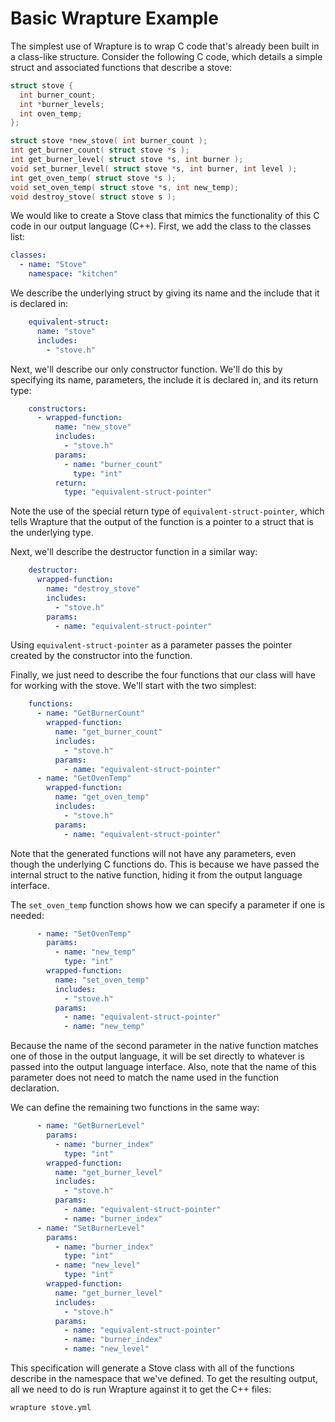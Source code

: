 # Basic Wrapture Example

The simplest use of Wrapture is to wrap C code that's already been built in
a class-like structure. Consider the following C code, which details a simple
struct and associated functions that describe a stove:

```c
struct stove {
  int burner_count;
  int *burner_levels;
  int oven_temp;
};

struct stove *new_stove( int burner_count );
int get_burner_count( struct stove *s );
int get_burner_level( struct stove *s, int burner );
void set_burner_level( struct stove *s, int burner, int level );
int get_oven_temp( struct stove *s );
void set_oven_temp( struct stove *s, int new_temp);
void destroy_stove( struct stove s );
```

We would like to create a Stove class that mimics the functionality of this C
code in our output language (C++). First, we add the class to the classes list:

```yaml
classes:
  - name: "Stove"
    namespace: "kitchen"
```

We describe the underlying struct by giving its name and the include that it is
declared in:

```yaml
    equivalent-struct:
      name: "stove"
      includes:
        - "stove.h"
```

Next, we'll describe our only constructor function. We'll do this by specifying
its name, parameters, the include it is declared in, and its return type:

```yaml
    constructors:
      - wrapped-function:
          name: "new_stove"
          includes:
            - "stove.h"
          params:
            - name: "burner_count"
              type: "int"
          return:
            type: "equivalent-struct-pointer"
```

Note the use of the special return type of `equivalent-struct-pointer`, which
tells Wrapture that the output of the function is a pointer to a struct that
is the underlying type.

Next, we'll describe the destructor function in a similar way:

```yaml
    destructor:
      wrapped-function:
        name: "destroy_stove"
        includes:
          - "stove.h"
        params:
          - name: "equivalent-struct-pointer"
```

Using `equivalent-struct-pointer` as a parameter passes the pointer created
by the constructor into the function.

Finally, we just need to describe the four functions that our class will have
for working with the stove. We'll start with the two simplest:

```yaml
    functions:
      - name: "GetBurnerCount"
        wrapped-function:
          name: "get_burner_count"
          includes:
            - "stove.h"
          params:
            - name: "equivalent-struct-pointer"
      - name: "GetOvenTemp"
        wrapped-function:
          name: "get_oven_temp"
          includes:
            - "stove.h"
          params:
            - name: "equivalent-struct-pointer"
```

Note that the generated functions will not have any parameters, even though the
underlying C functions do. This is because we have passed the internal struct
to the native function, hiding it from the output language interface.

The `set_oven_temp` function shows how we can specify a parameter if one is
needed:

```yaml
      - name: "SetOvenTemp"
        params:
          - name: "new_temp"
            type: "int"
        wrapped-function:
          name: "set_oven_temp"
          includes:
            - "stove.h"
          params:
            - name: "equivalent-struct-pointer"
            - name: "new_temp"
```

Because the name of the second parameter in the native function matches one of
those in the output language, it will be set directly to whatever is passed into
the output language interface. Also, note that the name of this parameter does
not need to match the name used in the function declaration.

We can define the remaining two functions in the same way:

```yaml
      - name: "GetBurnerLevel"
        params:
          - name: "burner_index"
            type: "int"
        wrapped-function:
          name: "get_burner_level"
          includes:
            - "stove.h"
          params:
            - name: "equivalent-struct-pointer"
            - name: "burner_index"
      - name: "SetBurnerLevel"
        params:
          - name: "burner_index"
            type: "int"
          - name: "new_level"
            type: "int"
        wrapped-function:
          name: "get_burner_level"
          includes:
            - "stove.h"
          params:
            - name: "equivalent-struct-pointer"
            - name: "burner_index"
            - name: "new_level"
```

This specification will generate a Stove class with all of the functions
describe in the namespace that we've defined. To get the resulting output, all
we need to do is run Wrapture against it to get the C++ files:

```sh
wrapture stove.yml
```
